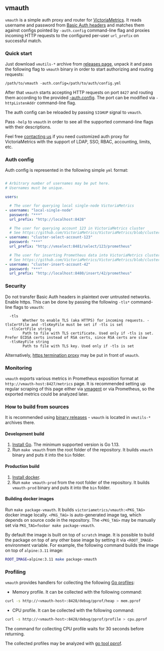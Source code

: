 ## vmauth

`vmauth` is a simple auth proxy and router for [VictoriaMetrics](https://github.com/VictoriaMetrics/VictoriaMetrics).
It reads username and password from [Basic Auth headers](https://en.wikipedia.org/wiki/Basic_access_authentication)
and matches them against configs pointed by `-auth.config` command-line flag and proxies incoming HTTP requests to the configured per-user `url_prefix` on successful match.


### Quick start

Just download `vmutils-*` archive from [releases page](https://github.com/VictoriaMetrics/VictoriaMetrics/releases), unpack it
and pass the following flag to `vmauth` binary in order to start authorizing and routing requests:

```
/path/to/vmauth -auth.config=/path/to/auth/config.yml
```

After that `vmauth` starts accepting HTTP requests on port `8427` and routing them according to the provided [-auth.config](#auth-config).
The port can be modified via `-httpListenAddr` command-line flag.

The auth config can be reloaded by passing `SIGHUP` signal to `vmauth`.

Pass `-help` to `vmauth` in order to see all the supported command-line flags with their descriptions.

Feel free [contacting us](mailto:info@victoriametrics.com) if you need customized auth proxy for VictoriaMetrics with the support of LDAP, SSO, RBAC, accounting, limits, etc.


### Auth config

Auth config is represented in the following simple `yml` format:

```yml

# Arbitrary number of usernames may be put here.
# Usernames must be unique.

users:

  # The user for querying local single-node VictoriaMetrics
- username: "local-single-node"
  password: "***"
  url_prefix: "http://localhost:8428"

  # The user for querying account 123 in VictoriaMetrics cluster
  # See https://github.com/VictoriaMetrics/VictoriaMetrics/blob/cluster/README.md#url-format
- username: "cluster-select-account-123"
  password: "***"
  url_prefix: "http://vmselect:8481/select/123/prometheus"

  # The user for inserting Prometheus data into VictoriaMetrics cluster under account 42
  # See https://github.com/VictoriaMetrics/VictoriaMetrics/blob/cluster/README.md#url-format
- username: "cluster-insert-account-42"
  password: "***"
  url_prefix: "http://localhost:8480/insert/42/prometheus"
```


### Security

Do not transfer Basic Auth headers in plaintext over untrusted networks. Enable https. This can be done by passing the following `-tls*` command-line flags to `vmauth`:

```
  -tls
    	Whether to enable TLS (aka HTTPS) for incoming requests. -tlsCertFile and -tlsKeyFile must be set if -tls is set
  -tlsCertFile string
    	Path to file with TLS certificate. Used only if -tls is set. Prefer ECDSA certs instead of RSA certs, since RSA certs are slow
  -tlsKeyFile string
    	Path to file with TLS key. Used only if -tls is set
```

Alternatively, [https termination proxy](https://en.wikipedia.org/wiki/TLS_termination_proxy) may be put in front of `vmauth`.


### Monitoring

`vmauth` exports various metrics in Prometheus exposition format at `http://vmauth-host:8427/metrics` page. It is recommended setting up regular scraping of this page
either via [vmagent](https://github.com/VictoriaMetrics/VictoriaMetrics/blob/master/app/vmagent/README.md) or via Prometheus, so the exported metrics could be analyzed later.


### How to build from sources

It is recommended using [binary releases](https://github.com/VictoriaMetrics/VictoriaMetrics/releases) - `vmauth` is located in `vmutils-*` archives there.


#### Development build

1. [Install Go](https://golang.org/doc/install). The minimum supported version is Go 1.13.
2. Run `make vmauth` from the root folder of the repository.
   It builds `vmauth` binary and puts it into the `bin` folder.

#### Production build

1. [Install docker](https://docs.docker.com/install/).
2. Run `make vmauth-prod` from the root folder of the repository.
   It builds `vmauth-prod` binary and puts it into the `bin` folder.

#### Building docker images

Run `make package-vmauth`. It builds `victoriametrics/vmauth:<PKG_TAG>` docker image locally.
`<PKG_TAG>` is auto-generated image tag, which depends on source code in the repository.
The `<PKG_TAG>` may be manually set via `PKG_TAG=foobar make package-vmauth`.

By default the image is built on top of `scratch` image. It is possible to build the package on top of any other base image
by setting it via `<ROOT_IMAGE>` environment variable. For example, the following command builds the image on top of `alpine:3.11` image:

```bash
ROOT_IMAGE=alpine:3.11 make package-vmauth
```


### Profiling

`vmauth` provides handlers for collecting the following [Go profiles](https://blog.golang.org/profiling-go-programs):

* Memory profile. It can be collected with the following command:

```bash
curl -s http://<vmauth-host>:8428/debug/pprof/heap > mem.pprof
```

* CPU profile. It can be collected with the following command:

```bash
curl -s http://<vmauth-host>:8428/debug/pprof/profile > cpu.pprof
```

The command for collecting CPU profile waits for 30 seconds before returning.

The collected profiles may be analyzed with [go tool pprof](https://github.com/google/pprof).
